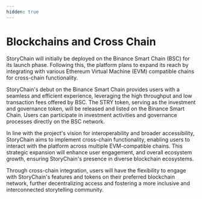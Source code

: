 ```yaml
---
hidden: true
---
```


# Blockchains and Cross Chain

StoryChain will initially be deployed on the Binance Smart Chain (BSC) for its launch phase. Following this, the platform plans to expand its reach by integrating with various Ethereum Virtual Machine (EVM) compatible chains for cross-chain functionality.

StoryChain's debut on the Binance Smart Chain provides users with a seamless and efficient experience, leveraging the high throughput and low transaction fees offered by BSC. The STRY token, serving as the investment and governance token, will be released and listed on the Binance Smart Chain. Users can participate in investment activities and governance processes directly on the BSC network.

In line with the project's vision for interoperability and broader accessibility, StoryChain aims to implement cross-chain functionality, enabling users to interact with the platform across multiple EVM-compatible chains. This strategic expansion will enhance user engagement, and overall ecosystem growth, ensuring StoryChain's presence in diverse blockchain ecosystems.

Through cross-chain integration, users will have the flexibility to engage with StoryChain's features and tokens on their preferred blockchain network, further decentralizing access and fostering a more inclusive and interconnected storytelling community.
